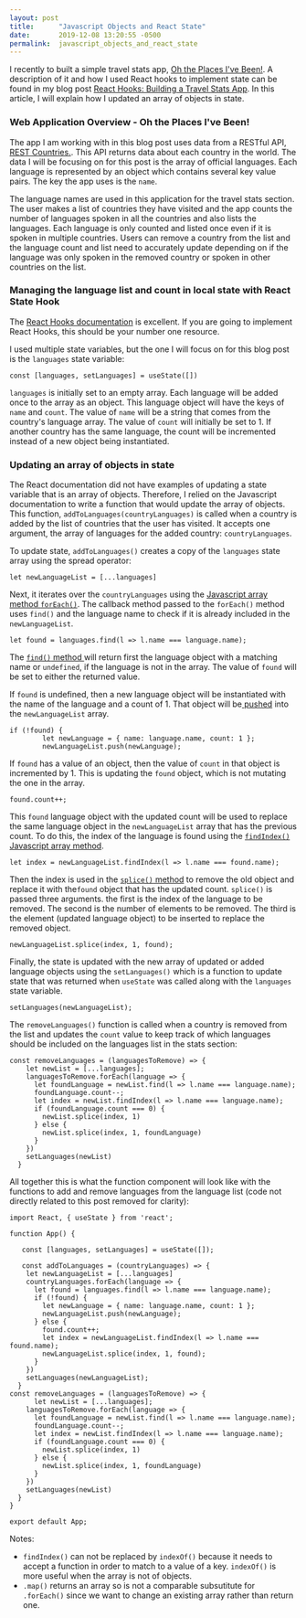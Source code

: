```yaml
---
layout: post
title:      "Javascript Objects and React State"
date:       2019-12-08 13:20:55 -0500
permalink:  javascript_objects_and_react_state
---
```



I recently to built a simple travel stats app, [Oh the Places I've Been!](https://mytravelstats.netlify.com/). A description of it and how I used React hooks to implement state can be found in my blog post [React Hooks: Building a Travel Stats App](https://marie-burns22.github.io/react_hooks_building_a_travel_stats_app). In this article, I will explain how I updated an array of objects in state.

### Web Application Overview -  Oh the Places I've Been!
The app I am working with in this blog post uses data from a RESTful API, [REST Countries.](https://restcountries.eu/). This API returns data about each country in the world. The data I will be focusing on for this post is the array of official languages. Each language is represented by an object which contains several key value pairs. The key the app uses is the `name`.

The language names are used in this application for the travel stats section.  The user makes a list of countries they have visited and the app counts the number of languages spoken in all the countries and also lists the languages. Each language is only counted and listed once even if it is spoken in multiple countries. Users can remove a country from the list and the language count and list need to accurately update depending on if the language was only spoken in the removed country or spoken in other countries on the list.

### Managing the language list and count in local state with React State Hook
The [React Hooks documentation](https://reactjs.org/docs/hooks-intro.html) is excellent. If you are going to implement React Hooks, this should be your number one resource. 

I used multiple state variables, but the one I will focus on for this blog post is the `languages` state variable:
```
const [languages, setLanguages] = useState([])
```

`languages` is initially set to an empty array. Each language will be added once to the array as an object. This language object will have the keys of `name` and `count`. The value of `name` will be a string that comes from the country's language array. The value of `count` will initially be set to 1. If another country has the same language, the count will be incremented instead of a new object being instantiated.


### Updating an array of objects in state
The React documentation did not have examples of updating a state variable that is an array of objects. Therefore, I relied on the Javascript documentation to write a function that would update the array of objects.  This function, `addToLanguages(countryLanguages)` is called when a country is added by the list of countries that the user has visited. It accepts one argument, the array of languages for the added country: `countryLanguages`.

To update state, `addToLanguages()` creates a copy of the `languages` state array using the spread operator:
```
let newLanguageList = [...languages]
```

Next, it iterates over the `countryLanguages` using the [Javascript array method `forEach()`](https://developer.mozilla.org/en-US/docs/Web/JavaScript/Reference/Global_Objects/Array/forEach).  The callback method passed to the `forEach()` method uses `find()` and the language name to check if it is already included in the `newLanguageList`.  

```
let found = languages.find(l => l.name === language.name);

```

The [`find()` method ](https://developer.mozilla.org/en-US/docs/Web/JavaScript/Reference/Global_Objects/Array/find) will return first the language object with a matching name or `undefined`, if the language is not in the array. The value of `found` will be set to either the returned value.

If `found` is undefined, then a new language object will be instantiated with the name of the language and a count of 1. That object will be[ pushed](https://developer.mozilla.org/en-US/docs/Web/JavaScript/Reference/Global_Objects/Array/push) into the `newLanguageList` array.

```
if (!found) {
        let newLanguage = { name: language.name, count: 1 };
        newLanguageList.push(newLanguage);
```

If `found` has a value of an object, then the value of `count` in that object is incremented by 1. This is updating the `found` object, which is not mutating the one in the array.

```
found.count++;
```

This `found` language object with the updated count will be used to replace the same language object in the `newLanguageList` array that has the previous count. To do this, the index of the language is found using the [`findIndex()` Javascript array method](https://developer.mozilla.org/en-US/docs/Web/JavaScript/Reference/Global_Objects/Array/findIndex). 

```
let index = newLanguageList.findIndex(l => l.name === found.name);

```

Then the index is used in the [`splice()` method](httphttps://developer.mozilla.org/en-US/docs/Web/JavaScript/Reference/Global_Objects/Array/splice) to remove the old object and replace it with the`found` object that has the updated count. `splice()` is passed three arguments. the first is the index of the language to be removed. The second is the number of elements to be removed. The third is the element (updated language object) to be inserted to replace the removed object.

```
newLanguageList.splice(index, 1, found);
```

Finally, the state is updated with the new array of updated or added language objects using the `setLanguages()` which is a function to update state that was returned when `useState` was called along with the `languages` state variable.

```
setLanguages(newLanguageList);
```

The `removeLanguages()` function is called when a country is removed from the list and updates the `count` value to keep track of which languages should be included on the languages list in the stats section:

```
const removeLanguages = (languagesToRemove) => {
    let newList = [...languages];
    languagesToRemove.forEach(language => {
      let foundLanguage = newList.find(l => l.name === language.name);
      foundLanguage.count--;
      let index = newList.findIndex(l => l.name === language.name);
      if (foundLanguage.count === 0) {
        newList.splice(index, 1)
      } else {
        newList.splice(index, 1, foundLanguage)
      }
    })
    setLanguages(newList)
  }
```

All together this is what the function component will look like with the functions to add and remove languages from the language list (code not directly related to this post removed for clarity):

```
import React, { useState } from 'react';

function App() {

   const [languages, setLanguages] = useState([]);

   const addToLanguages = (countryLanguages) => {
    let newLanguageList = [...languages]
    countryLanguages.forEach(language => {
      let found = languages.find(l => l.name === language.name);
      if (!found) {
        let newLanguage = { name: language.name, count: 1 };
        newLanguageList.push(newLanguage);
      } else {
        found.count++;
        let index = newLanguageList.findIndex(l => l.name === found.name);
        newLanguageList.splice(index, 1, found);
      }
    })
    setLanguages(newLanguageList);
  }
const removeLanguages = (languagesToRemove) => {
	  let newList = [...languages];
    languagesToRemove.forEach(language => {
      let foundLanguage = newList.find(l => l.name === language.name);
      foundLanguage.count--;
      let index = newList.findIndex(l => l.name === language.name);
      if (foundLanguage.count === 0) {
        newList.splice(index, 1)
      } else {
        newList.splice(index, 1, foundLanguage)
      }
    })
    setLanguages(newList)
  }
}

export default App;

```

Notes:
* `findIndex()` can not be replaced by `indexOf()` because it needs to accept a function in order to match to a value of a key. `indexOf()` is more useful when the array is not of objects.
* `.map()` returns an array so is not a comparable subsutitute for `.forEach()` since we want to change an existing array rather than return one.

